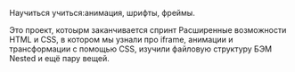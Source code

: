 Научиться учиться:анимация, шрифты, фреймы.

Это проект, котоырм заканчивается спринт Расширенные возможности HTML и CSS, в котором мы узнали про iframe, анимации и трансформации с помощью CSS, изучили файловую структуру БЭМ Nested и ещё пару вещей.